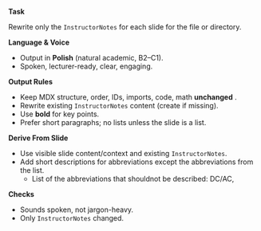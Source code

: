 **Task**

Rewrite only the `InstructorNotes` for each slide for the file or directory.

**Language & Voice**

* Output in **Polish** (natural academic, B2–C1).
* Spoken, lecturer-ready, clear, engaging.

**Output Rules**

* Keep MDX structure, order, IDs, imports, code, math  **unchanged** .
* Rewrite existing `InstructorNotes` content (create if missing).
* Use **bold** for key points.
* Prefer short paragraphs; no lists unless the slide is a list.

**Derive From Slide**

* Use visible slide content/context and existing `InstructorNotes`.
* Add short descriptions for abbreviations except the abbreviations from the list.
  * List of the abbreviations that shouldnot be described: DC/AC,

**Checks**

* Sounds spoken, not jargon-heavy.
* Only `InstructorNotes` changed.
